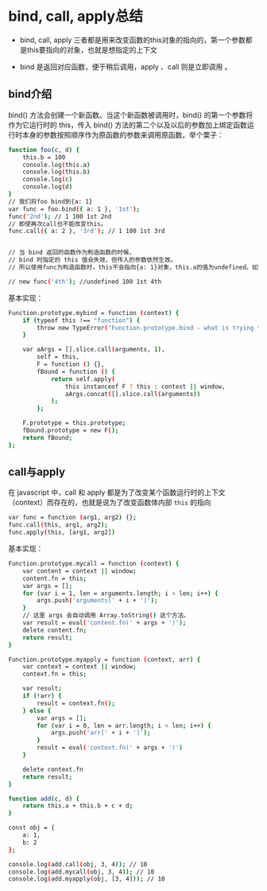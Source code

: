 # bind, call, apply总结

* bind, call, apply 三者都是用来改变函数的this对象的指向的，第一个参数都是this要指向的对象，也就是想指定的上下文

* bind 是返回对应函数，便于稍后调用，apply 、call 则是立即调用 。

## bind介绍

bind() 方法会创建一个新函数。当这个新函数被调用时，bind() 的第一个参数将作为它运行时的 this，传入 bind() 方法的第二个以及以后的参数加上绑定函数运行时本身的参数按照顺序作为原函数的参数来调用原函数。举个栗子：

```bash
function foo(c, d) {
    this.b = 100
    console.log(this.a)
    console.log(this.b)
    console.log(c)
    console.log(d)
}
// 我们将foo bind到{a: 1}
var func = foo.bind({ a: 1 }, '1st');
func('2nd'); // 1 100 1st 2nd
// 即使再次call也不能改变this。
func.call({ a: 2 }, '3rd'); // 1 100 1st 3rd


// 当 bind 返回的函数作为构造函数的时候，
// bind 时指定的 this 值会失效，但传入的参数依然生效。
// 所以使用func为构造函数时，this不会指向{a: 1}对象，this.a的值为undefined。如下

// new func('4th'); //undefined 100 1st 4th

```

基本实现：

```bash
Function.prototype.mybind = function (context) {
    if (typeof this !== "function") {
        throw new TypeError("Function.prototype.bind - what is trying to be bound is not callable");
    }

    var aArgs = [].slice.call(arguments, 1),
        self = this,
        F = function () {},
        fBound = function () {
            return self.apply(
                this instanceof F ? this : context || window,
                aArgs.concat([].slice.call(arguments))
            );
        };

    F.prototype = this.prototype;
    fBound.prototype = new F();
    return fBound;
};
```

## call与apply

在 javascript 中，call 和 apply 都是为了改变某个函数运行时的上下文（context）而存在的，也就是说为了改变函数体内部 `this` 的指向

```bash
var func = function (arg1, arg2) {};
func.call(this, arg1, arg2);
func.apply(this, [arg1, arg2])

```

基本实现：

```bash
Function.prototype.mycall = function (context) {
    var content = context || window;
    content.fn = this;
    var args = [];
    for (var i = 1, len = arguments.length; i < len; i++) {
        args.push('arguments[' + i + ']');
    }
    // 这里 args 会自动调用 Array.toString() 这个方法。
    var result = eval('content.fn(' + args + ')');
    delete content.fn;
    return result;
}

Function.prototype.myapply = function (context, arr) {
    var context = context || window;
    context.fn = this;

    var result;
    if (!arr) {
        result = context.fn();
    } else {
        var args = [];
        for (var i = 0, len = arr.length; i < len; i++) {
            args.push('arr[' + i + ']');
        }
        result = eval('context.fn(' + args + ')')
    }

    delete context.fn
    return result;
}

function add(c, d) {
    return this.a + this.b + c + d;
}

const obj = {
    a: 1,
    b: 2
};

console.log(add.call(obj, 3, 4)); // 10
console.log(add.mycall(obj, 3, 4)); // 10
console.log(add.myapply(obj, [3, 4])); // 10
```